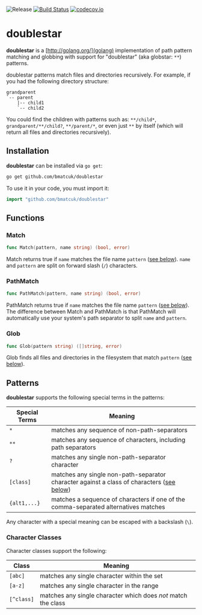 ![Release](https://img.shields.io/github/release/bmatcuk/doublestar.svg?branch=master)
[![Build Status](https://travis-ci.org/bmatcuk/doublestar.svg?branch=master)](https://travis-ci.org/bmatcuk/doublestar)
[![codecov.io](https://img.shields.io/codecov/c/github/bmatcuk/doublestar.svg?branch=master)](https://codecov.io/github/bmatcuk/doublestar?branch=master)

# doublestar

**doublestar** is a [http://golang.org/](golang) implementation of path pattern matching and globbing with support for "doublestar" (aka globstar: `**`) patterns.

doublestar patterns match files and directories recursively. For example, if you had the following directory structure:

```
grandparent
`-- parent
    |-- child1
    `-- child2
```

You could find the children with patterns such as: `**/child*`, `grandparent/**/child?`, `**/parent/*`, or even just `**` by itself (which will return all files and directories recursively).

## Installation

**doublestar** can be installed via `go get`:

```bash
go get github.com/bmatcuk/doublestar
```

To use it in your code, you must import it:

```go
import "github.com/bmatcuk/doublestar"
```

## Functions

### Match
```go
func Match(pattern, name string) (bool, error)
```

Match returns true if `name` matches the file name `pattern` ([see below](#patterns)). `name` and `pattern` are split on forward slash (`/`) characters.

### PathMatch
```go
func PathMatch(pattern, name string) (bool, error)
```

PathMatch returns true  if `name` matches the file name `pattern` ([see below](#patterns)). The difference between Match and PathMatch is that PathMatch will automatically use your system's path separator to split `name` and `pattern`.

### Glob
```go
func Glob(pattern string) ([]string, error)
```

Glob finds all files and directories in the filesystem that match `pattern` ([see below](#patterns)).

## Patterns

**doublestar** supports the following special terms in the patterns:

Special Terms | Meaning
------------- | -------
`*`           | matches any sequence of non-path-separators
`**`          | matches any sequence of characters, including path separators
`?`           | matches any single non-path-separator character
`[class]`     | matches any single non-path-separator character against a class of characters ([see below](#character-classes))
`{alt1,...}`  | matches a sequence of characters if one of the comma-separated alternatives matches

Any character with a special meaning can be escaped with a backslash (`\`).

### Character Classes

Character classes support the following:

Class      | Meaning
---------- | -------
`[abc]`    | matches any single character within the set
`[a-z]`    | matches any single character in the range
`[^class]` | matches any single character which does *not* match the class

